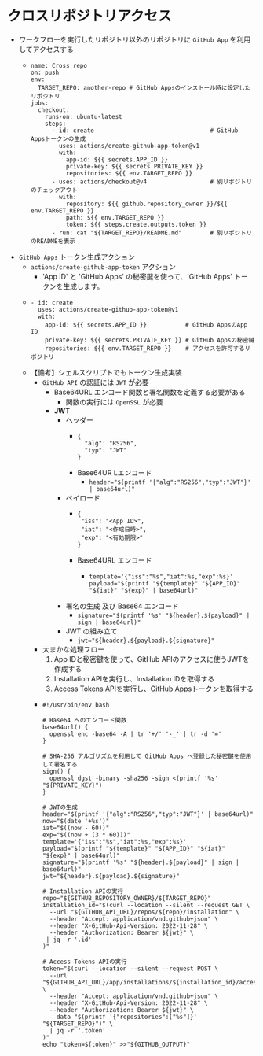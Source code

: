 # クロスリポジトリアクセス
- ワークフローを実行したリポジトリ以外のリポジトリに `GitHub App` を利用してアクセスする
  - ```
    name: Cross repo
    on: push
    env:
      TARGET_REPO: another-repo # GitHub Appsのインストール時に設定したリポジトリ
    jobs:
      checkout:
        runs-on: ubuntu-latest
        steps:
          - id: create                                 # GitHub Appsトークンの生成
            uses: actions/create-github-app-token@v1
            with:
              app-id: ${{ secrets.APP_ID }}
              private-key: ${{ secrets.PRIVATE_KEY }}
              repositories: ${{ env.TARGET_REPO }}
          - uses: actions/checkout@v4                  # 別リポジトリのチェックアウト
            with:
              repository: ${{ github.repository_owner }}/${{ env.TARGET_REPO }}
              path: ${{ env.TARGET_REPO }}
              token: ${{ steps.create.outputs.token }}
          - run: cat "${TARGET_REPO}/README.md"        # 別リポジトリのREADMEを表示
    ```
- `GitHub Apps` トークン生成アクション
  - `actions/create-github-app-token` アクション
    - 'App ID' と 'GitHub Apps' の秘密鍵を使って、'GitHub Apps' トークンを生成します。
  - ```
    - id: create
      uses: actions/create-github-app-token@v1
      with:
        app-id: ${{ secrets.APP_ID }}           # GitHub AppsのApp ID
        private-key: ${{ secrets.PRIVATE_KEY }} # GitHub Appsの秘密鍵
        repositories: ${{ env.TARGET_REPO }}    # アクセスを許可するリポジトリ
    ```
  - 【備考】シェルスクリプトでもトークン生成実装
    - `GitHub API` の認証には `JWT` が必要
      - Base64URL エンコード関数と署名関数を定義する必要がある
        - 関数の実行には `OpenSSL` が必要
      - **JWT**
        - ヘッダー
          - ```
            {
              "alg": "RS256",
              "typ": "JWT"
            }
            ```
          - Base64UR Lエンコード
            - `header="$(printf '{"alg":"RS256","typ":"JWT"}' | base64url)"`
        - ペイロード
          - ```
            {
             "iss": "<App ID>",
             "iat": "<作成日時>",
             "exp": "<有効期限>"
            }
            ```
          - Base64URL エンコード
            - ```
              template='{"iss":"%s","iat":%s,"exp":%s}'
              payload="$(printf "${template}" "${APP_ID}" "${iat}" "${exp}" | base64url)"
              ```
        - 署名の生成 及び Base64 エンコード
          - `signature="$(printf '%s' "${header}.${payload}" | sign | base64url)"`
        - JWT の組み立て
          - `jwt="${header}.${payload}.${signature}"`
    - 大まかな処理フロー
      1. App IDと秘密鍵を使って、GitHub APIのアクセスに使うJWTを作成する
      2. Installation APIを実行し、Installation IDを取得する
      3. Access Tokens APIを実行し、GitHub Appsトークンを取得する
    - ```
      #!/usr/bin/env bash

      # Base64 へのエンコード関数
      base64url() {
        openssl enc -base64 -A | tr '+/' '-_' | tr -d '='
      }

      # SHA-256 アルゴリズムを利用して GitHub Apps へ登録した秘密鍵を使用して署名する
      sign() {
        openssl dgst -binary -sha256 -sign <(printf '%s' "${PRIVATE_KEY}")
      }

      # JWTの生成
      header="$(printf '{"alg":"RS256","typ":"JWT"}' | base64url)"
      now="$(date '+%s')"
      iat="$((now - 60))"
      exp="$((now + (3 * 60)))"
      template='{"iss":"%s","iat":%s,"exp":%s}'
      payload="$(printf "${template}" "${APP_ID}" "${iat}" "${exp}" | base64url)"
      signature="$(printf '%s' "${header}.${payload}" | sign | base64url)"
      jwt="${header}.${payload}.${signature}"

      # Installation APIの実行
      repo="${GITHUB_REPOSITORY_OWNER}/${TARGET_REPO}"
      installation_id="$(curl --location --silent --request GET \
        --url "${GITHUB_API_URL}/repos/${repo}/installation" \
        --header "Accept: application/vnd.github+json" \
        --header "X-GitHub-Api-Version: 2022-11-28" \
        --header "Authorization: Bearer ${jwt}" \
       | jq -r '.id'
      )"

      # Access Tokens APIの実行
      token="$(curl --location --silent --request POST \
        --url "${GITHUB_API_URL}/app/installations/${installation_id}/access_tokens" \
        --header "Accept: application/vnd.github+json" \
        --header "X-GitHub-Api-Version: 2022-11-28" \
        --header "Authorization: Bearer ${jwt}" \
        --data "$(printf '{"repositories":["%s"]}' "${TARGET_REPO}")" \
        | jq -r '.token'
      )"
      echo "token=${token}" >>"${GITHUB_OUTPUT}"
      ```
